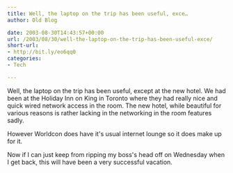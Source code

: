 ```yaml
---
title: Well, the laptop on the trip has been useful, exce…
author: Old Blog

date: 2003-08-30T14:43:57+00:00
url: /2003/08/30/well-the-laptop-on-the-trip-has-been-useful-exce/
short-url:
- http://bit.ly/eo6qq0
categories:
- Tech

---
```

<div class='microid-http+http:sha1:002939a813f8b967558da9d8c0b8d615ae811aef'>

Well, the laptop on the trip has been useful, except at the new hotel. We had been at the Holiday Inn on King in Toronto where they had really nice and quick wired network access in the room. The new hotel, while beautiful for various reasons is rather lacking in the networking in the room features sadly.

However Worldcon does have it's usual internet lounge so it does make up for it.

Now if I can just keep from ripping my boss's head off on Wednesday when I get back, this will have been a very successful vacation.

